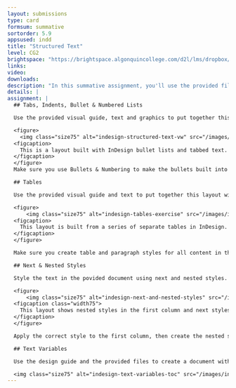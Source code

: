```yaml
---
layout: submissions
type: card
formsum: summative
sortorder: 5.9
appsused: indd
title: "Structured Text"
level: CG2
brightspace: "https://brightspace.algonquincollege.com/d2l/lms/dropbox/user/folder_submit_files.d2l?db=86415&grpid=0&isprv=0&bp=0&ou=92653"
links:
video: 
downloads:
description: "In this summative assignment, you'll use the provided files to build the layouts as directed."
details: |
assignment: |
  ## Tabs, Indents, Bullet & Numbered Lists

  Use the provided visual guide, text and graphics to put together this layout.

  <figure>
    <img class="size75" alt="indesign-structured-text-vw" src="/images/indesign-structured-text/indesign-structured-text-vw.jpg">
  <figcaption>
    This is a layout built with InDesign bullet lists and tabbed text.
  </figcaption>
  </figure>
  Make sure you use Bullets & Numbering to make the bullets built into a paragraph style and not typed in the text. Don't worry about getting every line break to match. We're looking for well executed styles.

  ## Tables

  Use the provided visual guide and text to put together this layout with tables.

  <figure>
      <img class="size75" alt="indesign-tables-exercise" src="/images/indesign-structured-text/indesign-tables-exercise.jpg">
  <figcaption>
    This layout is built from a series of separate tables in InDesign.
  </figcaption>
  </figure>

  Make sure you create table and paragraph styles for all content in the layout.

  ## Next & Nested Styles

  Style the text in the povided document using next and nested styles.

  <figure>
      <img class="size75" alt="indesign-next-and-nested-styles" src="/images/indesign-structured-text/indesign-next-and-nested-styles.jpg">
  <figcaption class="width75">
    This layout shows nested styles in the first column and next styles in the 2nd and 3rd columns.
  </figcaption>
  </figure>

  Apply the correct style to the first column, then create the nested style inside it. Set up next styles for columns 2 and three, then apply them automatically.

  ## Text Variables

  Use the design guide and the provided files to create a document with 3 different running headers, automatic page numbers a table of contents and live image captions.

  <img class="size75" alt="indesign-text-variables-toc" src="/images/indesign-structured-text/indesign-text-variables-toc.jpg">
---
```

